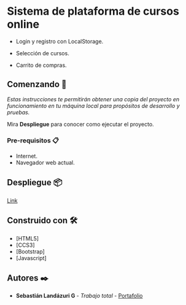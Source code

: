 # Sistema de plataforma de cursos online

- Login y registro con LocalStorage.

- Selección de cursos.

- Carrito de compras.


## Comenzando 🚀

_Estas instrucciones te permitirán obtener una copia del proyecto en funcionamiento en tu máquina local para propósitos de desarrollo y pruebas._

Mira **Despliegue** para conocer como ejecutar el proyecto.


### Pre-requisitos 📋

- Internet.
- Navegador web actual.

## Despliegue 📦

[Link](https://sebas1197.github.io/ShoppingCart_Project/)

## Construido con 🛠️

* [HTML5]
* [CCS3]
* [Bootstrap]
* [Javascript]


## Autores ✒️

* **Sebastián Landázuri G** - *Trabajo total* - [Portafolio](https://sebas1197.github.io/Sebastian_LG/)